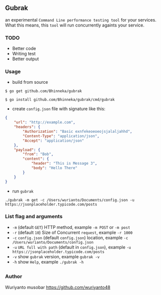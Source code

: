 ## Gubrak

an experimental `Command Line performance testing tool` for your services. What this means, this `tool` will run concurrently againts your service.

### TODO
- Better code
- Writing test
- Better output

### Usage

- build from source
```shell
$ go get github.com/Bhinneka/gubrak

$ go install github.com/Bhinneka/gubrak/cmd/gubrak
```

- create `config.json` file with signature like this:
```json
{
    "url": "http://example.com",
    "headers": {
        "Authorization": "Basic exnfekeoeoeojsjalaljahhd",
        "Content-Type": "application/json",
        "Accept": "application/json"
    },
	"payload": {
		"from": "Bob",
		"content": {
			"header": "This is Message 3",
			"body": "Hello There"
		}
	}
}
```

- run `gubrak`
```shell
./gubrak -m get -c /Users/wurianto/Documents/config.json -u https://jsonplaceholder.typicode.com/posts
```

### List flag and arguments
- `-m` (default `GET`) HTTP method, example `-m POST` or `-m post`
- `-r` (default `10`) Size of Concurrent `request`, example `-r 1000`
- `-c` `config.json` (default `config.json`) location, example `-c /Users/wurianto/Documents/config.json`
- `-u` `URL full with path` (default in `config.json`), example `-u https://jsonplaceholder.typicode.com/posts`
- `-v` show `gubrak` version, example `gubrak -v`
- `-h` show `Help`, example `./gubrak -h`

##

### Author
Wuriyanto musobar https://github.com/wuriyanto48